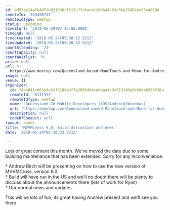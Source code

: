 ```yaml
---
id: ad55aa14afe4df2bd21536cf513c7fc6acec164644c83c98e29402ee554a8896
remoteId: '249490747'
remoteIdType: meetup
status: upcoming
timeStart: '2018-05-29T07:45:00.000Z'
timeEnd: null
timeCreated: '2018-05-24T05:38:32.521Z'
timeUpdated: '2018-05-24T05:38:32.521Z'
countAttending: '21'
countCapacity: null
countWaitlist: '0'
price: null
url: >-
  https://www.meetup.com/Queensland-based-MonoTouch-and-Mono-for-Android/events/249490747/
image: null
venue: {}
organizer:
  id: f4c4d41c063a9c41f8189e4ffe2085494ce0aaa1c3e7131d8a3b50dab203f38a
  remoteId: '6131352'
  remoteIdType: meetup
  name: 'Queensland C# Mobile Developers (iOS/Android/Windows)'
  url: 'https://meetup.com/Queensland-based-MonoTouch-and-Mono-for-Android'
  description: null
  codeOfConduct: null
layout: event
title: 'MVVMCross 6.0, Build discussion and news'
date: '2018-05-24T05:38:32.521Z'

---
```

<p>Lots of great content this month. We've moved the date due to some building maintenance that has been extended. Sorry for any inconvenience.</p> <p>* Andrew Birch will be presenting on how to use the new version of MVVMCross, version 6.0.<br/>* Build will have run in the US and we'll no doubt there will be plenty to discuss about the announcements there (lots of work for Ryan)<br/>* Our normal news and updates</p> <p>This will be lots of fun, its great having Andrew present and we'll see you there</p>

